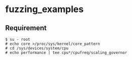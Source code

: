 # fuzzing_examples

## Requirement
```
$ su - root
# echo core >/proc/sys/kernel/core_pattern
# cd /sys/devices/system/cpu
# echo performance | tee cpu*/cpufreq/scaling_governor
```
